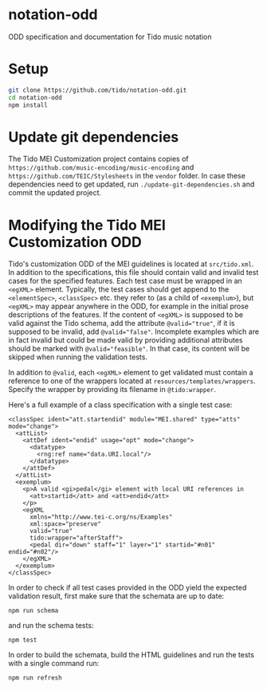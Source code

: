 # notation-odd
ODD specification and documentation for Tido music notation

# Setup

```bash
git clone https://github.com/tido/notation-odd.git
cd notation-odd
npm install
```

# Update git dependencies

The Tido MEI Customization project contains copies of `https://github.com/music-encoding/music-encoding` and `https://github.com/TEIC/Stylesheets` in the `vendor` folder. In case these dependencies need to get updated, run `./update-git-dependencies.sh` and commit the updated project.

# Modifying the Tido MEI Customization ODD

Tido's customization ODD of the MEI guidelines is located at
`src/tido.xml`. In addition to the specifications, this file should
contain valid and invalid test cases for the specified features. Each test case
must be wrapped in an `<egXML>` element. Typically, the test cases should get
append to the `<elementSpec>`, `<classSpec>` etc. they refer to (as a child of
`<exemplum>`), but `<egXML>` may appear anywhere in the ODD, for example in the
initial prose descriptions of the features. If the content of `<egXML>` is
supposed to be valid against the Tido schema, add the attribute
`@valid="true"`, if it is supposed to be invalid, add `@valid="false"`.
Incomplete examples which are in fact invalid but could be made valid by
providing additional attributes should be marked with `@valid="feasible"`.
In that case, its content will be skipped when running the validation tests.

In addition to `@valid`, each `<egXML>` element to get validated must contain a
reference to one of the wrappers located at `resources/templates/wrappers`.
Specify the wrapper by providing its filename in `@tido:wrapper`.

Here's a full example of a class specification with a single test case:

```
<classSpec ident="att.startendid" module="MEI.shared" type="atts" mode="change">
  <attList>
    <attDef ident="endid" usage="opt" mode="change">
      <datatype>
        <rng:ref name="data.URI.local"/>
      </datatype>
    </attDef>
  </attList>
  <exemplum>
    <p>A valid <gi>pedal</gi> element with local URI references in
      <att>startid</att> and <att>endid</att>
    </p>
    <egXML
      xmlns="http://www.tei-c.org/ns/Examples"
      xml:space="preserve"
      valid="true"
      tido:wrapper="afterStaff">
      <pedal dir="down" staff="1" layer="1" startid="#n01" endid="#n02"/>
    </egXML>
  </exemplum>
</classSpec>
```

In order to check if all test cases provided in the ODD yield the expected
validation result, first make sure that the schemata are up to date:

```
npm run schema
```

and run the schema tests:

```
npm test
```

In order to build the schemata, build the HTML guidelines and run the tests with a single command run:

```
npm run refresh
```
